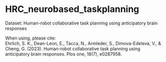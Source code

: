 # HRC_neurobased_taskplanning

Dataset: Human-robot collaborative task planning using anticipatory brain responses

When using, please cite:  
Ehrlich, S. K., Dean-Leon, E., Tacca, N., Armleder, S., Dimova-Edeleva, V., & Cheng, G. (2023). Human-robot collaborative task planning using anticipatory brain responses. Plos one, 18(7), e0287958.
